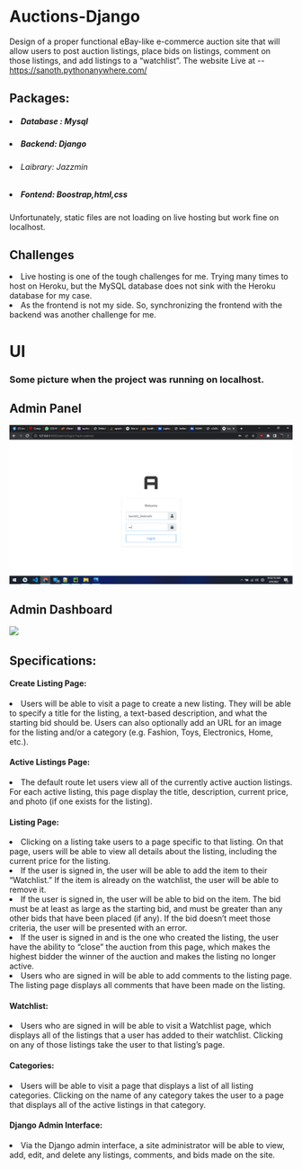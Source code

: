 # Auctions-Django
 Design of a proper functional eBay-like e-commerce auction site that will allow users to post auction listings, place bids on listings, comment on those listings, and add listings to a “watchlist”.
 The website Live at --https://sanoth.pythonanywhere.com/
 
 <h2>Packages:</h2>
 <h5><li>Database : Mysql</li></h5>
 <h5><li>Backend: Django</li></h5>
 <h6><li>Laibrary: Jazzmin</li></h6>
 <h5><li>Fontend: Boostrap,html,css</li></h5>
 <p>Unfortunately, static files are not loading on live hosting but work fine on localhost.</p>
 
 
 <h2>Challenges</h2>
 <li>Live hosting is one of the tough challenges for me. Trying many times to host on Heroku, but the MySQL database does not sink with the Heroku database for my case.</li>
 <li>As the frontend is not my side. So, synchronizing the frontend with the backend was another challenge for me.</li>



<h1>UI</h1>
<h3>Some picture when the project was running on localhost.</h3>
<h2>Admin Panel</h2>
<img src="/dem_img/admin_panel.png">
<h2>Admin Dashboard</h2>
<img src="/dem_img/admin_dash.png">





  
<h2>Specifications:</h2>
 
<h4>Create Listing Page:</h4>
<li>
 Users will be able to visit a page to create a new listing. They will be able to specify a title for the listing, a text-based description, and what the starting bid should be. Users can also optionally add an URL for an image for the listing and/or a category (e.g. Fashion, Toys, Electronics, Home, etc.).
</li>

<h4>Active Listings Page:</h4>
<li>
 The default route let users view all of the currently active auction listings. For each active listing, this page display the title, description, current price, and photo (if one exists for the listing).
</li>

<h4>Listing Page: </h4>
<li>
 Clicking on a listing take users to a page specific to that listing. On that page, users will be able to view all details about the listing, including the current price for the listing.
  <li>If the user is signed in, the user will be able to add the item to their “Watchlist.” If the item is already on the watchlist, the user will be able to remove it.</li>
  <li>If the user is signed in, the user will be able to bid on the item. The bid must be at least as large as the starting bid, and must be greater than any other bids that have been placed (if any). If the bid doesn’t meet those criteria, the user will be presented with an error.</li>
  <li>If the user is signed in and is the one who created the listing, the user have the ability to “close” the auction from this page, which makes the highest bidder the winner of the auction and makes the listing no longer active.</li>
  <li>Users who are signed in will be able to add comments to the listing page. The listing page displays all comments that have been made on the listing.</li>
</li>

<h4>Watchlist:</h4>
<li>
 Users who are signed in will be able to visit a Watchlist page, which displays all of the listings that a user has added to their watchlist. Clicking on any of those listings take the user to that listing’s page.
</li>

<h4>Categories:</h4>
<li>
 Users will be able to visit a page that displays a list of all listing categories. Clicking on the name of any category takes the user to a page that displays all of the active listings in that category.
</li>

<h4>Django Admin Interface:</h4>
<li>
Via the Django admin interface, a site administrator will be able to view, add, edit, and delete any listings, comments, and bids made on the site.
</li>

